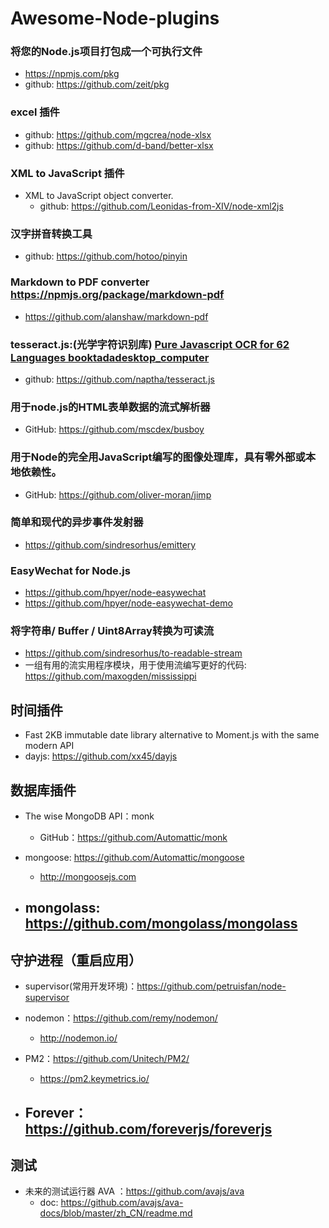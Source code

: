 # Awesome-Node-plugins

### 将您的Node.js项目打包成一个可执行文件
- https://npmjs.com/pkg
- github: https://github.com/zeit/pkg


### excel 插件
- github: https://github.com/mgcrea/node-xlsx
- github: https://github.com/d-band/better-xlsx

### XML to JavaScript 插件
- XML to JavaScript object converter.
  - github: https://github.com/Leonidas-from-XIV/node-xml2js
  
### 汉字拼音转换工具
  - github: https://github.com/hotoo/pinyin

### Markdown to PDF converter https://npmjs.org/package/markdown-pdf
  - https://github.com/alanshaw/markdown-pdf

### tesseract.js:(光学字符识别库) [Pure Javascript OCR for 62 Languages booktadadesktop_computer ](http://tesseract.projectnaptha.com/)
  - github: https://github.com/naptha/tesseract.js

### 用于node.js的HTML表单数据的流式解析器
- GitHub: https://github.com/mscdex/busboy


### 用于Node的完全用JavaScript编写的图像处理库，具有零外部或本地依赖性。
- GitHub: https://github.com/oliver-moran/jimp


### 简单和现代的异步事件发射器
- https://github.com/sindresorhus/emittery


### EasyWechat for Node.js
- https://github.com/hpyer/node-easywechat
- https://github.com/hpyer/node-easywechat-demo

### 将字符串/ Buffer / Uint8Array转换为可读流
- https://github.com/sindresorhus/to-readable-stream
- 一组有用的流实用程序模块，用于使用流编写更好的代码: https://github.com/maxogden/mississippi


## 时间插件
- Fast 2KB immutable date library alternative to Moment.js with the same modern API
- dayjs: https://github.com/xx45/dayjs


## 数据库插件
- The wise MongoDB API：monk
  - GitHub：https://github.com/Automattic/monk

- mongoose: https://github.com/Automattic/mongoose
  - http://mongoosejs.com

- mongolass: https://github.com/mongolass/mongolass
  - 

## 守护进程（重启应用）

- supervisor(常用开发环境)：https://github.com/petruisfan/node-supervisor


- nodemon：https://github.com/remy/nodemon/
  - http://nodemon.io/
- PM2：https://github.com/Unitech/PM2/
  - https://pm2.keymetrics.io/

- Forever： https://github.com/foreverjs/foreverjs
  - 





## 测试
- 未来的测试运行器 AVA ：https://github.com/avajs/ava
  - doc: https://github.com/avajs/ava-docs/blob/master/zh_CN/readme.md